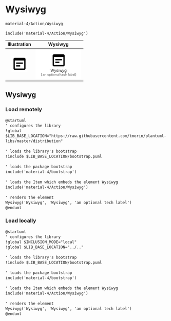 # Wysiwyg


```text
material-4/Action/Wysiwyg
```

```text
include('material-4/Action/Wysiwyg')
```



| Illustration | Wysiwyg |
| :---: | :---: |
| ![illustration for Illustration](../../material-4/Action/Wysiwyg.png) | ![illustration for Wysiwyg](../../material-4/Action/Wysiwyg.Local.png) |




## Wysiwyg

### Load remotely
```plantuml
@startuml
' configures the library
!global $LIB_BASE_LOCATION="https://raw.githubusercontent.com/tmorin/plantuml-libs/master/distribution"

' loads the library's bootstrap
!include $LIB_BASE_LOCATION/bootstrap.puml

' loads the package bootstrap
include('material-4/bootstrap')

' loads the Item which embeds the element Wysiwyg
include('material-4/Action/Wysiwyg')

' renders the element
Wysiwyg('Wysiwyg', 'Wysiwyg', 'an optional tech label')
@enduml
```

### Load locally
```plantuml
@startuml
' configures the library
!global $INCLUSION_MODE="local"
!global $LIB_BASE_LOCATION="../.."

' loads the library's bootstrap
!include $LIB_BASE_LOCATION/bootstrap.puml

' loads the package bootstrap
include('material-4/bootstrap')

' loads the Item which embeds the element Wysiwyg
include('material-4/Action/Wysiwyg')

' renders the element
Wysiwyg('Wysiwyg', 'Wysiwyg', 'an optional tech label')
@enduml
```

